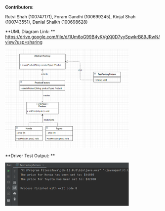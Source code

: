**Contributors:**

Rutvi Shah (100747171),
Foram Gandhi (100699245),
Kinjal Shah (100743551),
Danial Shaikh (100698628)

**UML Diagram Link: ** https://drive.google.com/file/d/1Um6oG99B4yKVgXj0D7yySpwkrB89JRwN/view?usp=sharing

<img width="400" src="UML Diagram.PNG">

**Driver Test Output: **

<img width="400" src="Test Output.PNG">
